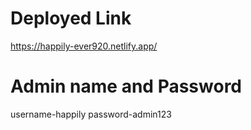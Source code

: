 # Deployed Link
https://happily-ever920.netlify.app/

# Admin name and Password 
username-happily
password-admin123


